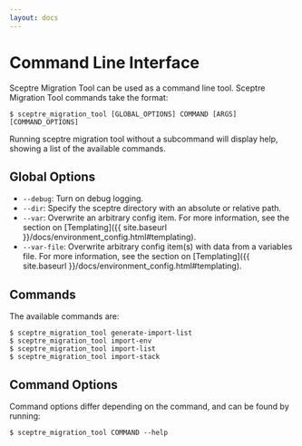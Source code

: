 ```yaml
---
layout: docs
---
```


# Command Line Interface

Sceptre Migration Tool can be used as a command line tool. Sceptre Migration Tool commands take the format:

```
$ sceptre_migration_tool [GLOBAL_OPTIONS] COMMAND [ARGS] [COMMAND_OPTIONS]
```

Running sceptre migration tool without a subcommand will display help, showing a list of the available commands.

## Global Options

- `--debug`: Turn on debug logging.
- `--dir`: Specify the sceptre directory with an absolute or relative path.
- `--var`: Overwrite an arbitrary config item. For more information, see the section on [Templating]({{ site.baseurl }}/docs/environment_config.html#templating).
- `--var-file`: Overwrite arbitrary config item(s) with data from a variables file. For more information, see the section on [Templating]({{ site.baseurl }}/docs/environment_config.html#templating).


## Commands

The available commands are:

```
$ sceptre_migration_tool generate-import-list
$ sceptre_migration_tool import-env
$ sceptre_migration_tool import-list
$ sceptre_migration_tool import-stack
```


## Command Options

Command options differ depending on the command, and can be found by running:

```shell
$ sceptre_migration_tool COMMAND --help
```
